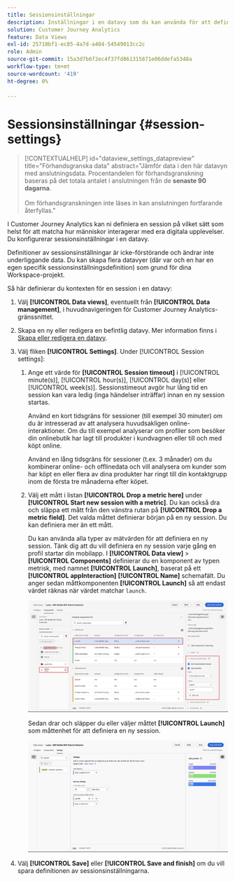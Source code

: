 ```yaml
---
title: Sessionsinställningar
description: Inställningar i en datavy som du kan använda för att definiera längden på en session och utlösaren för att initiera en ny session
solution: Customer Journey Analytics
feature: Data Views
exl-id: 25710bf1-ec85-4a7d-a404-54549013cc2c
role: Admin
source-git-commit: 15a3d7b6f2ec4f37fd861315871e06ddefa5348a
workflow-type: tm+mt
source-wordcount: '419'
ht-degree: 0%

---
```


# Sessionsinställningar {#session-settings}

<!-- markdownlint-disable MD034 -->

>[!CONTEXTUALHELP]
>id="dataview_settings_datapreview"
>title="Förhandsgranska data"
>abstract="Jämför data i den här datavyn med anslutningsdata. Procentandelen för förhandsgranskning baseras på det totala antalet i anslutningen från de **senaste 90 dagarna**.<br><br/>Om förhandsgranskningen inte läses in kan anslutningen fortfarande återfyllas."

<!-- markdownlint-enable MD034 -->

<!-- markdownlint-enable MD034 -->


I Customer Journey Analytics kan ni definiera en session på vilket sätt som helst för att matcha hur människor interagerar med era digitala upplevelser. Du konfigurerar sessionsinställningar i en datavy.

Definitioner av sessionsinställningar är icke-förstörande och ändrar inte underliggande data. Du kan skapa flera datavyer (där var och en har en egen specifik sessionsinställningsdefinition) som grund för dina Workspace-projekt.

Så här definierar du kontexten för en session i en datavy:

1. Välj **[!UICONTROL Data views]**, eventuellt från **[!UICONTROL Data management]**, i huvudnavigeringen för Customer Journey Analytics-gränssnittet.

2. Skapa en ny eller redigera en befintlig datavy. Mer information finns i [Skapa eller redigera en datavy](create-dataview.md).

3. Välj fliken **[!UICONTROL Settings]**. Under [!UICONTROL Session settings]:

   1. Ange ett värde för **[!UICONTROL Session timeout]** i [!UICONTROL minute(s)], [!UICONTROL hour(s)], [!UICONTROL day(s)] eller [!UICONTROL week(s)]. Sessionstimeout avgör hur lång tid en session kan vara ledig (inga händelser inträffar) innan en ny session startas.

      Använd en kort tidsgräns för sessioner (till exempel 30 minuter) om du är intresserad av att analysera huvudsakligen online-interaktioner. Om du till exempel analyserar om profiler som besöker din onlinebutik har lagt till produkter i kundvagnen eller till och med köpt online.

      Använd en lång tidsgräns för sessioner (t.ex. 3 månader) om du kombinerar online- och offlinedata och vill analysera om kunder som har köpt en eller flera av dina produkter har ringt till din kontaktgrupp inom de första tre månaderna efter köpet.


   2. Välj ett mått i listan **[!UICONTROL Drop a metric here]** under **[!UICONTROL Start new session with a metric]**. Du kan också dra och släppa ett mått från den vänstra rutan på **[!UICONTROL Drop a metric field]**. Det valda måttet definierar början på en ny session. Du kan definiera mer än ett mått.

      Du kan använda alla typer av mätvärden för att definiera en ny session. Tänk dig att du vill definiera en ny session varje gång en profil startar din mobilapp. I **[!UICONTROL Data view]** > **[!UICONTROL Components]** definierar du en komponent av typen metrisk, med namnet **[!UICONTROL Launch]**, baserat på ett **[!UICONTROL appInteraction]** **[!UICONTROL Name]** schemafält. Du anger sedan måttkomponenten **[!UICONTROL Launch]** så att endast värdet räknas när värdet matchar `launch`.

      ![Komponenten för mått för appinteraktion startar](assets/component-launches.png)

      Sedan drar och släpper du eller väljer måttet **[!UICONTROL Launch]** som måttenhet för att definiera en ny session.

      ![Sessionsinställningar startas](assets/session-settings-launches-metric.png)



4. Välj **[!UICONTROL Save]** eller **[!UICONTROL Save and finish]** om du vill spara definitionen av sessionsinställningarna.
